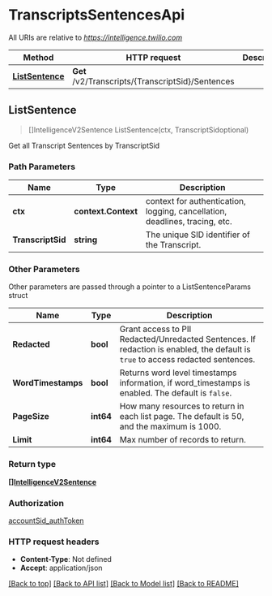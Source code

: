 # TranscriptsSentencesApi

All URIs are relative to *https://intelligence.twilio.com*

Method | HTTP request | Description
------------- | ------------- | -------------
[**ListSentence**](TranscriptsSentencesApi.md#ListSentence) | **Get** /v2/Transcripts/{TranscriptSid}/Sentences | 



## ListSentence

> []IntelligenceV2Sentence ListSentence(ctx, TranscriptSidoptional)



Get all Transcript Sentences by TranscriptSid

### Path Parameters


Name | Type | Description
------------- | ------------- | -------------
**ctx** | **context.Context** | context for authentication, logging, cancellation, deadlines, tracing, etc.
**TranscriptSid** | **string** | The unique SID identifier of the Transcript.

### Other Parameters

Other parameters are passed through a pointer to a ListSentenceParams struct


Name | Type | Description
------------- | ------------- | -------------
**Redacted** | **bool** | Grant access to PII Redacted/Unredacted Sentences. If redaction is enabled, the default is `true` to access redacted sentences.
**WordTimestamps** | **bool** | Returns word level timestamps information, if word_timestamps is enabled. The default is `false`.
**PageSize** | **int64** | How many resources to return in each list page. The default is 50, and the maximum is 1000.
**Limit** | **int64** | Max number of records to return.

### Return type

[**[]IntelligenceV2Sentence**](IntelligenceV2Sentence.md)

### Authorization

[accountSid_authToken](../README.md#accountSid_authToken)

### HTTP request headers

- **Content-Type**: Not defined
- **Accept**: application/json

[[Back to top]](#) [[Back to API list]](../README.md#documentation-for-api-endpoints)
[[Back to Model list]](../README.md#documentation-for-models)
[[Back to README]](../README.md)

